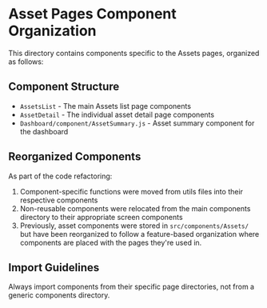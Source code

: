 # Asset Pages Component Organization

This directory contains components specific to the Assets pages, organized as follows:

## Component Structure

- `AssetsList` - The main Assets list page components
- `AssetDetail` - The individual asset detail page components
- `Dashboard/component/AssetSummary.js` - Asset summary component for the dashboard

## Reorganized Components

As part of the code refactoring:

1. Component-specific functions were moved from utils files into their respective components
2. Non-reusable components were relocated from the main components directory to their appropriate screen components
3. Previously, asset components were stored in `src/components/Assets/` but have been reorganized to follow a feature-based organization where components are placed with the pages they're used in.

## Import Guidelines

Always import components from their specific page directories, not from a generic components directory.
